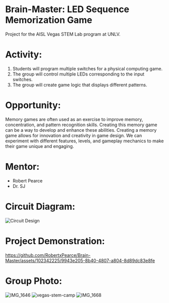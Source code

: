 # Brain-Master: LED Sequence Memorization Game
Project for the AISL Vegas STEM Lab program at UNLV.

# Activity:
1) Students will program multiple switches for a physical computing game.
2) The group will control multiple LEDs corresponding to the input switches.
3) The group will create game logic that displays different patterns.

# Opportunity:
Memory games are often used as an exercise to improve memory, concentration, and pattern recognition skills. Creating this memory game can be a way to develop and enhance these abilities. Creating a memory game allows for innovation and creativity in game design. We can experiment with different features, levels, and gameplay mechanics to make their game unique and engaging.

# Mentor:
- Robert Pearce
- Dr. SJ

# Circuit Diagram:
![Circuit Design](https://github.com/RobertxPearce/Brain-Master/assets/102342225/5b2c2a7d-53c7-47e5-a11e-70b937592eb1)

# Project Demonstration:
https://github.com/RobertxPearce/Brain-Master/assets/102342225/9943e205-8b40-4807-a804-8d89dc83e8fe

# Group Photo:
![IMG_1646](https://github.com/RobertxPearce/Brain-Master/assets/102342225/02f1aad2-f89f-457d-b559-cc4c5d91394a)
![vegas-stem-camp](https://github.com/RobertxPearce/Brain-Master/assets/102342225/6050c1fe-3ec3-4471-9b39-85e4b56db91e)
![IMG_1668](https://github.com/RobertxPearce/Brain-Master/assets/102342225/02980bda-f46e-4e29-988e-c637d3aa5c3e)


